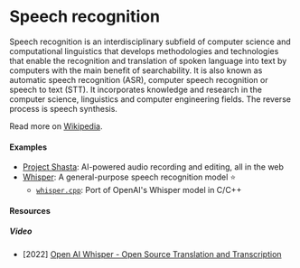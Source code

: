 # Speech recognition

Speech recognition is an interdisciplinary subfield of computer science and computational linguistics that develops methodologies and technologies that enable the recognition and translation of spoken language into text by computers with the main benefit of searchability. It is also known as automatic speech recognition (ASR), computer speech recognition or speech to text (STT). It incorporates knowledge and research in the computer science, linguistics and computer engineering fields. The reverse process is speech synthesis.

Read more on [Wikipedia](https://en.wikipedia.org/wiki/Speech_recognition).

#### Examples
- [Project Shasta](https://pages.adobe.com/shasta): AI-powered audio recording and editing, all in the web
- [Whisper](https://github.com/openai/whisper): A general-purpose speech recognition model ⭐
  - [`whisper.cpp`](https://github.com/ggerganov/whisper.cpp): Port of OpenAI's Whisper model in C/C++

#### Resources

##### Video
- [2022] [Open AI Whisper - Open Source Translation and Transcription](https://odysee.com/@AlphaNerd:8/open-ai-whisper-open-source-translation:e)

